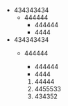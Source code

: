 - 434343434
  - 444444
    - 444444
     - 4444
- 434343434
  - 444444
    - 444444
     - 4444
     
     1. 44444
     2. 4455533
     3.  434352
